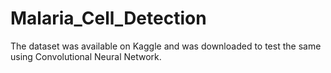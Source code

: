# Malaria_Cell_Detection
The dataset was available on Kaggle and was downloaded to test the same using Convolutional Neural Network.
